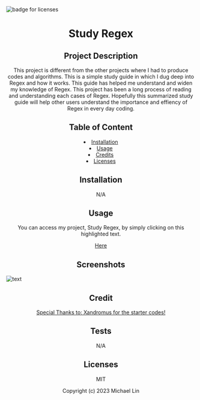 <img src="https://img.shields.io/badge/Licenses-MIT-f39f37" alt="badge for licenses"> 
<h1 align="center">Study Regex</h1>

<h2 align="center">Project Description</h2>
<p align="center">This project is different from the other projects where I had to produce codes and algorithms. This is a simple study guide in which I dug deep into Regex and how it works. This guide has helped me understand and widen my knowledge of Regex. This project has been a long process of reading and understanding each cases of Regex. Hopefully this summarized study guide will help other users understand the importance and effiency of Regex in every day coding.</p>
   
<h2 align="center">Table of Content</h2>
<li align="center"><a href="#Installation">Installation</a></li>
<li align="center"><a href="#Usage">Usage</a></li>
<li align="center"><a href="#Credits">Credits</a></li>
<li align="center"><a href="#Licenses">Licenses</a></li>
     
<h2 align="center" id="Installation">Installation</h2>
<p align="center">N/A</p>
   
<h2 align="center" id="Usage">Usage</h2>
<p align="center">You can access my project, Study Regex, by simply clicking on this highlighted text.</p>
<p align="center"><a href="${usage}" target="_blank">Here</a></p>

<h2 align="center">Screenshots</h2>

![text](./Develop/public/assets/screenshots/Screen%20Shot%202023-03-02%20at%2010.50.49%20PM.png)

<h2 align="center" id="Credits">Credit</h2>
<p align="center"><a href="https://github.com/coding-boot-camp/miniature-eureka}" target="_blank">Special Thanks to: Xandromus for the starter codes!</a></p>

<h2 align="center">Tests</h2>
<p align="center">N/A</p>

<h2 align="center" id="Licenses">Licenses</h2>
<p align="center">MIT</p>

<p align="center">Copyright (c) 2023 Michael Lin</p>
